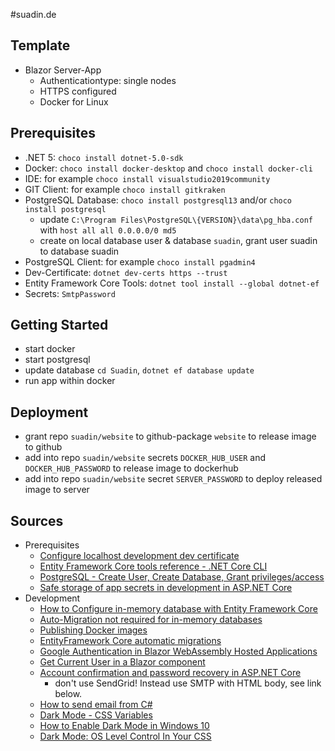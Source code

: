 #suadin.de

## Template

* Blazor Server-App
  * Authenticationtype: single nodes
  * HTTPS configured
  * Docker for Linux

## Prerequisites

* .NET 5: `choco install dotnet-5.0-sdk`
* Docker: `choco install docker-desktop` and `choco install docker-cli`
* IDE: for example `choco install visualstudio2019community`
* GIT Client: for example `choco install gitkraken`
* PostgreSQL Database: `choco install postgresql13` and/or `choco install postgresql`
  * update `C:\Program Files\PostgreSQL\{VERSION}\data\pg_hba.conf` with `host all all 0.0.0.0/0 md5`
  * create on local database user & database `suadin`, grant user suadin to database suadin
* PostgreSQL Client: for example `choco install pgadmin4`
* Dev-Certificate: `dotnet dev-certs https --trust`
* Entity Framework Core Tools: `dotnet tool install --global dotnet-ef`
* Secrets: `SmtpPassword`

## Getting Started
* start docker
* start postgresql
* update database `cd Suadin`, `dotnet ef database update`
* run app within docker

## Deployment
* grant repo `suadin/website` to github-package `website` to release image to github
* add into repo `suadin/website` secrets `DOCKER_HUB_USER` and `DOCKER_HUB_PASSWORD` to release image to dockerhub
* add into repo `suadin/website` secret `SERVER_PASSWORD` to deploy released image to server

## Sources
* Prerequisites
  * [Configure localhost development dev certificate](https://docs.servicestack.net/netcore-localhost-cert)
  * [Entity Framework Core tools reference - .NET Core CLI](https://docs.microsoft.com/en-us/ef/core/cli/dotnet)
  * [PostgreSQL - Create User, Create Database, Grant privileges/access](https://medium.com/@mohammedhammoud/postgresql-create-user-create-database-grant-privileges-access-aabb2507c0aa)
  * [Safe storage of app secrets in development in ASP.NET Core](https://docs.microsoft.com/en-us/aspnet/core/security/app-secrets?view=aspnetcore-6.0&tabs=windows)
* Development
  * [How to Configure in-memory database with Entity Framework Core](https://exceptionnotfound.net/ef-core-inmemory-asp-net-core-store-database/)
  * [Auto-Migration not required for in-memory databases](https://stackoverflow.com/questions/54156418/entity-framework-core-migrations-error-using-useinmemorydatabase)
  * [Publishing Docker images](https://docs.github.com/en/actions/publishing-packages/publishing-docker-images)
  * [EntityFramework Core automatic migrations](https://stackoverflow.com/questions/39526595/entityframework-core-automatic-migrations)
  * [Google Authentication in Blazor WebAssembly Hosted Applications](https://code-maze.com/google-authentication-in-blazor-webassembly-hosted-applications/)
  * [Get Current User in a Blazor component](https://stackoverflow.com/questions/60264657/get-current-user-in-a-blazor-component)
  * [Account confirmation and password recovery in ASP.NET Core](https://docs.microsoft.com/de-de/aspnet/core/security/authentication/accconfirm?view=aspnetcore-6.0&tabs=visual-studio)
    * don't use SendGrid! Instead use SMTP with HTML body, see link below.
  * [How to send email from C#](http://csharp.net-informations.com/communications/csharp-smtp-mail.htm)
  * [Dark Mode - CSS Variables](https://www.reddit.com/r/dotnet/comments/k9ryyw/blazor_webassembly_dark_mode_css_variables/)
  * [How to Enable Dark Mode in Windows 10](https://uk.pcmag.com/migrated-3765-windows-10/122487/how-to-enable-dark-mode-in-windows-10)
  * [Dark Mode: OS Level Control In Your CSS](https://www.timellenberger.com/blog/operating-system-dark-mode-in-your-css)